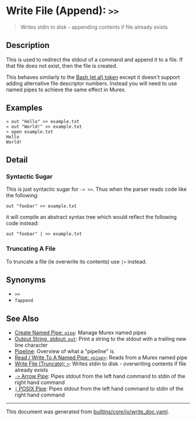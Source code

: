 # Write File (Append): `>>`

> Writes stdin to disk - appending contents if file already exists

## Description

This is used to redirect the stdout of a command and append it to a file. If
that file does not exist, then the file is created.

This behaves similarly to the [Bash (et al) token](https://www.gnu.org/software/bash/manual/bash.html#Appending-Redirected-Output)
except it doesn't support adding alternative file descriptor numbers. Instead
you will need to use named pipes to achieve the same effect in Murex.



## Examples

```
» out "Hello" >> example.txt
» out "World!" >> example.txt
» open example.txt
Hello
World!
```

## Detail

### Syntactic Sugar

This is just syntactic sugar for `-> >>`. Thus when the parser reads code like
the following:

```
out "foobar" >> example.txt
```

it will compile an abstract syntax tree which would reflect the following code
instead:

```
out "foobar" | >> example.txt
```

### Truncating A File

To truncate a file (ie overwrite its contents) use `|>` instead.

## Synonyms

* `>>`
* `fappend`


## See Also

* [Create Named Pipe: `pipe`](../commands/pipe.md):
  Manage Murex named pipes
* [Output String, stdout: `out`](../commands/out.md):
  Print a string to the stdout with a trailing new line character
* [Pipeline](../user-guide/pipeline.md):
  Overview of what a "pipeline" is
* [Read / Write To A Named Pipe: `<pipe>`](../parser/namedpipe.md):
  Reads from a Murex named pipe
* [Write File (Truncate): `>`](../parser/file-truncate.md):
  Writes stdin to disk - overwriting contents if file already exists
* [`->` Arrow Pipe](../parser/pipe-arrow.md):
  Pipes stdout from the left hand command to stdin of the right hand command
* [`|` POSIX Pipe](../parser/pipe-posix.md):
  Pipes stdout from the left hand command to stdin of the right hand command

<hr/>

This document was generated from [builtins/core/io/write_doc.yaml](https://github.com/lmorg/murex/blob/master/builtins/core/io/write_doc.yaml).